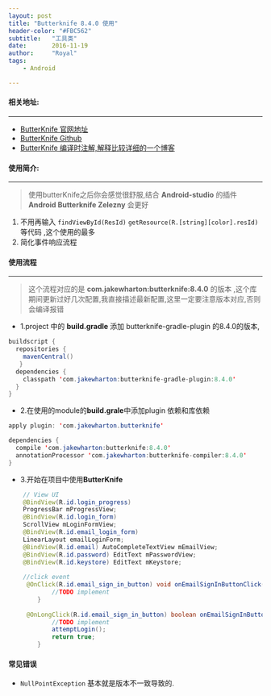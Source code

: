 ```yaml
---
layout: post
title: "Butterknife 8.4.0 使用"
header-color: "#FBC562"
subtitle:   "工具类"
date:       2016-11-19
author:     "Royal"
tags: 
    - Android

---
```


#### 相关地址:
***
* [ButterKnife 官网地址](http://jakewharton.github.io/butterknife/)
* [ButterKnife Github](https://github.com/JakeWharton/butterknife)
* [ButterKnife 编译时注解,解释比较详细的一个博客](http://dev.qq.com/topic/578753c0c9da73584b025875)





#### 使用简介:
***
> 使用butterKnife之后你会感觉很舒服,结合 **Android-studio** 的插件 __Android Butterknife Zelezny__ 会更好

1. 不用再输入 <code>findViewById(ResId)</code> <code>getResource(R.[string][color].resId)</code>等代码 ,这个使用的最多
2. 简化事件响应流程

#### 使用流程
***
> 这个流程对应的是 **com.jakewharton:butterknife:8.4.0** 的版本 ,这个库期间更新过好几次配置,我直接描述最新配置,这里一定要注意版本对应,否则会编译报错

* 1.project 中的 **build.gradle** 添加 butterknife-gradle-plugin 的8.4.0的版本,

```java
buildscript {
  repositories {
    mavenCentral()
   }
  dependencies {
    classpath 'com.jakewharton:butterknife-gradle-plugin:8.4.0'
  }
}
```

* 2.在使用的module的**build.grale**中添加plugin 依赖和库依赖

```java
apply plugin: 'com.jakewharton.butterknife'
```
```java
dependencies {
  compile 'com.jakewharton:butterknife:8.4.0'
  annotationProcessor 'com.jakewharton:butterknife-compiler:8.4.0'
}
```

* 3.开始在项目中使用**ButterKnife**

```java
    // View UI
    @BindView(R.id.login_progress)
    ProgressBar mProgressView;
    @BindView(R.id.login_form)
    ScrollView mLoginFormView;
    @BindView(R.id.email_login_form)
    LinearLayout emailLoginForm;
    @BindView(R.id.email) AutoCompleteTextView mEmailView;
    @BindView(R.id.password) EditText mPasswordView;
    @BindView(R.id.keystore) EditText mKeystore;
    
    //click event
     @OnClick(R.id.email_sign_in_button) void onEmailSignInButtonClick() {
            //TODO implement
        }
    
     @OnLongClick(R.id.email_sign_in_button) boolean onEmailSignInButtonLongClick() {
            //TODO implement
            attemptLogin();
            return true;
        }
```


#### 常见错误

* <code>NullPointException</code> 基本就是版本不一致导致的.

